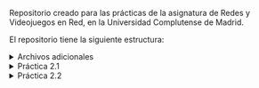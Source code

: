 Repositorio creado para las prácticas de la asignatura de Redes y Videojuegos en Red, en la Universidad Complutense de Madrid.

El repositorio tiene la siguiente estructura:

<details markdown='1'><summary>Archivos adicionales</summary>

* [Prediction](./Archivos_Adicionales/prediction/), con código base proporcionado por el profesor.

* [xlibw](./Archivos_Adicionales/xlibw), con código y ejemplos proporcionados por el profesor.
</details>

<details markdown='1'><summary>Práctica 2.1</summary>

* [x] [Ejercicio1.cc](./Practica2.1/Ejercicio1.cc), que obtiene todas las posibles direcciones con las que se podría crear un socket asociado a un host dado.

* [x] [Ejercicio2.cc](./Practica2.1/Ejercicio2.cc), que recibe e interpreta los comandos de un cliente conectado a él, utilizando el protocolo UDP. Comandos registrados:
    - t: devuelve la hora.
    - d: devuelve la fecha.
    - q: termina el proceso servidor.
* [x] [Ejercicio3.cc](./Practica2.1/Ejercicio3.cc), que sirve de cliente para el ejercicio anterior. Envía el comando y recibe la respuesta.
* [x] [Ejercicio4.cc](./Practica2.1/Ejercicio4.cc), que recibe los mensajes de un cliente conectado a él, y los devuelve, utilizando el protocolo TCP. Solo admite un cliente en cada momento.
* [x] [Ejercicio5.cc](./Practica2.1/Ejercicio5.cc), que sirve de cliente para el ejercicio anterior. Envía el mensaje y lo recibe de vuelta (truncado si es muy largo). Si el usuario envía "Q", se termina la conexión; este mensaje no se devuelve.
* [x] [Ejercicio6.cc](./Practica2.1/Ejercicio6.cc), que es una implementación multi-threaded del ejercicio 2. Si se escribe en el servidor el caracter 'q', o 'Q', se terminan todos los hilos.
* [x] [Ejercicio7.cc](./Practica2.1/Ejercicio7.cc), que es una implementación multi-threaded del ejercicio 4. Cuando se recibe una conexión, se crea un thread que la trata.
</details>
<details markdown='1'><summary>Práctica 2.2</summary>

* [x] [Serializacion](./Practica2.2/serializacion/), con el [ejercicio 1](./Practica2.2/serializacion/ejercicio1.cc), en el que leemos y escribimos en un archivo un objeto de tipo Jugador, que se recupera más tarde y se utiliza.
* [x] [Replicacion-chat](./Practica2.2/replicacion-chat/), con el código base para la práctica. El desarrollo de los ejercicios se ha llevado a cabo en los archivos [Socket.cc](./Practica2.2/replicacion-chat/Socket.cc) y [Chat.cc](./Practica2.2/replicacion-chat/Chat.cc):
    - Ejercicios 4 y 5, que implementa la clase Socket utilizada para enviar y recibir objetos serializables.
    - Ejercicio 6, que implementa un servidor con un socket y una lista de clientes conectados.
    - Ejercicio 7, que implementa un cliente que utiliza dos threads para enviar y recibir mensajes.

</details>